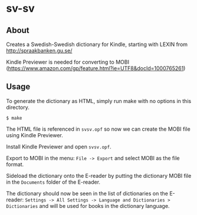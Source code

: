 sv-sv
=====

About
-----

Creates a Swedish-Swedish dictionary for Kindle, starting with LEXIN from http://spraakbanken.gu.se/

Kindle Previewer is needed for converting to MOBI (https://www.amazon.com/gp/feature.html?ie=UTF8&docId=1000765261)

Usage
-----

To generate the dictionary as HTML, simply run make with no options in this directory. 

    $ make

The HTML file is referenced in `svsv.opf` so now we can create the MOBI file using Kindle Previewer.

Install Kindle Previewer and open `svsv.opf`.

Export to MOBI in the menu: `File -> Export` and select MOBI as the file format.

Sideload the dictionary onto the E-reader by putting the dictionary MOBI file in the `Documents` folder of the E-reader.

The dictionary should now be seen in the list of dictionaries on the E-reader: `Settings -> All Settings -> Language and Dictionaries > Dictionaries` and will be used for books in the dictionary language.
